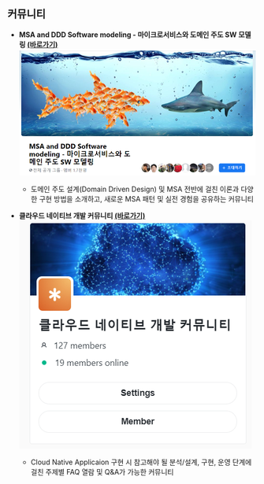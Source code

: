 ## 커뮤니티

* **MSA and DDD Software modeling - 마이크로서비스와 도메인 주도 SW 모델링 <a href="https://www.facebook.com/groups/cloudswmoding/" target="_blank">(바로가기)</a>**
    ![](/img/05_Community/06/img_facebook.png)
    - 도메인 주도 설계(Domain Driven Design) 및 MSA 전반에 걸친 이론과 다양한 구현 방법을 소개하고, 새로운 MSA 패턴 및 실전 경험을 공유하는 커뮤니티

* **클라우드 네이티브 개발 커뮤니티 <a href="https://spectrum.chat/cna-assessment/operator?tab=posts" target="_blank">(바로가기)</a>**
    ![](/img/05_Community/06/img_spectrum.png)
    - Cloud Native Applicaion 구현 시 참고해야 될 분석/설계, 구현, 운영 단계에 걸친 주제별 FAQ 열람 및 Q&A가 가능한 커뮤니티

